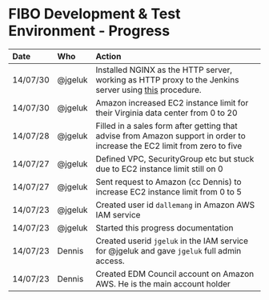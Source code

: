 # FIBO Development & Test Environment - Progress

Date     | Who     | Action
:--------|:--------|:------
14/07/30 | @jgeluk | Installed NGINX as the HTTP server, working as HTTP proxy to the Jenkins server using [this](http://markunsworth.com/2012/02/11/setting-up-a-jenkins-build-server-on-ec2/) procedure.
14/07/30 | @jgeluk | Amazon increased EC2 instance limit for their Virginia data center from 0 to 20
14/07/28 | @jgeluk | Filled in a sales form after getting that advise from Amazon support in order to increase the EC2 limit from zero to five
14/07/27 | @jgeluk | Defined VPC, SecurityGroup etc but stuck due to EC2 instance limit still on 0
14/07/27 | @jgeluk | Sent request to Amazon (cc Dennis) to increase EC2 instance limit from 0 to 5
14/07/23 | @jgeluk | Created user id `dallemang` in Amazon AWS IAM service
14/07/23 | @jgeluk | Started this progress documentation
14/07/23 | Dennis  | Created userid `jgeluk` in the IAM service for @jgeluk and gave `jgeluk` full admin access.
14/07/23 | Dennis  | Created EDM Council account on Amazon AWS. He is the main account holder
